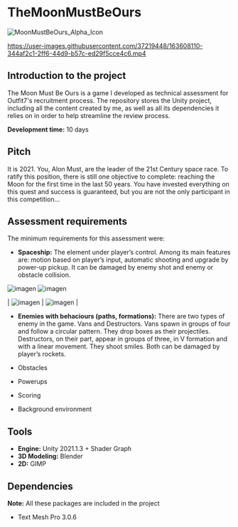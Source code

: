 # TheMoonMustBeOurs


![MoonMustBeOurs_Alpha_Icon](https://user-images.githubusercontent.com/37219448/163653226-0e3eabcb-808f-473e-b634-9718ea336206.png)



https://user-images.githubusercontent.com/37219448/163608110-344af2c1-2ff6-44d9-b57c-ed29f5cce4c6.mp4



## Introduction to the project

The Moon Must Be Ours is a game I developed as technical assessment for Outfit7's recruitment process. The repository stores the Unity project, including all the content created by me, as well as all its dependencies it relies on in order to help streamline the review process.

**Development time:** 10 days

## Pitch

It is 2021. You, Alon Must, are the leader of the 21st Century space race. To ratify this position, there is still one objective to complete: reaching the Moon for the first time in the last 50 years. You have invested everything on this quest and success is guaranteed, but you are not the only participant in this competition...

## Assessment requirements

The minimum requirements for this assessment were:

- **Spaceship:** The element under player’s control. Among its main features are: motion based on player’s input, automatic shooting and upgrade by power-up pickup. It can be damaged by enemy shot and enemy or obstacle collision.

![imagen](https://user-images.githubusercontent.com/37219448/163653265-a272ca49-4299-44d0-bfcd-5aa3b8f1e70f.png)
![imagen](https://user-images.githubusercontent.com/37219448/163653357-55c8ccb1-27ef-4689-9f2c-9fe3692f5537.png)


| ![imagen](https://user-images.githubusercontent.com/37219448/163653265-a272ca49-4299-44d0-bfcd-5aa3b8f1e70f.png)       | ![imagen](https://user-images.githubusercontent.com/37219448/163653357-55c8ccb1-27ef-4689-9f2c-9fe3692f5537.png)           |


- **Enemies with behaciours (paths, formations):** There are two types of enemy in the game. Vans and Destructors. Vans spawn in groups of four and follow a circular pattern. They drop boxes as their projectiles. Destructors, on their part, appear in groups of three, in V formation and with a linear movement. They shoot smiles. Both can be damaged by player’s rockets.

- Obstacles
- Powerups
- Scoring
- Background environment


## Tools

- **Engine:** Unity 2021.1.3 + Shader Graph
- **3D Modeling:** Blender
- **2D:** GIMP

## Dependencies

**Note:** All these packages are included in the project

* Text Mesh Pro 3.0.6

